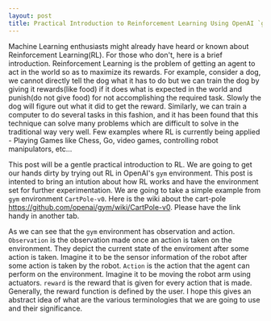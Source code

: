 ```yaml
---
layout: post
title: Practical Introduction to Reinforcement Learning Using OpenAI `gym`
---
```


Machine Learning enthusiasts might already have heard or known about Reinforcement Learning(RL). For those who don't, here is a brief introduction. Reinforcement Learning is the problem of getting an agent to act in the world so as to maximize its rewards. For example, consider a dog, we cannot directly tell the dog what it has to do but we can train the dog by giving it rewards(like food) if it does what is expected in the world and punish(do not give food) for not accomplishing the required task. Slowly the dog will figure out what it did to get the reward. Similarly, we can train a computer to do several tasks in this fashion, and it has been found that this technique can solve many problems which are difficult to solve in the traditional way very well. Few examples where RL is currently being applied - Playing Games like Chess, Go, video games, controlling robot manipulators, etc...

This post will be a gentle practical introduction to RL. We are going to get our hands dirty by trying out RL in OpenAI's `gym` environment. This post is intented to bring an intution about how RL works and have the environment set for further experimentation. We are going to take a simple example from `gym` environment `CartPole-v0`.  Here is the wiki about the cart-pole <https://github.com/openai/gym/wiki/CartPole-v0>. Please have the link handy in another tab.

As we can see that the `gym` environment has observation and action. `Observation` is the observation made once an action is taken on the environment. They depict the current state of the enviroment after some action is taken. Imagine it to be the sensor information of the robot after some action is taken by the robot. `Action` is the action that the agent can perform on the environment. Imagine it to be moving the robot arm using actuators. `reward` is the reward that is given for every action that is made. Generally, the reward function is defined by the user. I hope this gives an abstract idea of what are the various terminologies that we are going to use and their significance.            